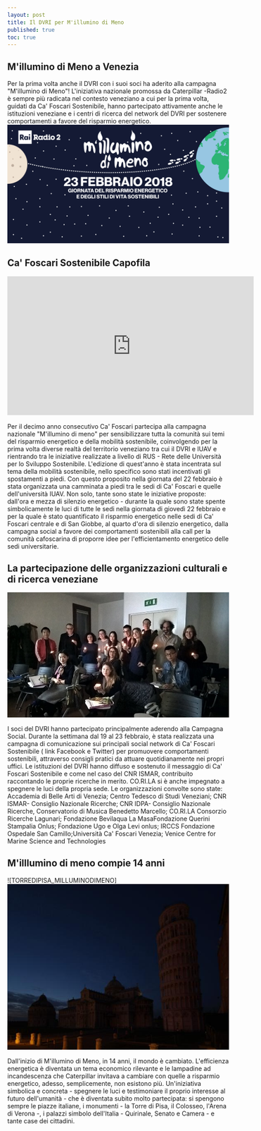 ```yaml
---
layout: post
title: Il DVRI per M'illumino di Meno
published: true
toc: true
---
```


## M'illumino di Meno a Venezia

Per la prima volta anche il DVRI con i suoi soci ha aderito alla campagna "M'illumino di Meno"! L'iniziativa nazionale promossa da Caterpillar -Radio2 è sempre più radicata nel contesto veneziano a cui per la prima volta, guidati da Ca' Foscari Sostenibile, hanno partecipato attivamente anche le istituzioni veneziane e i centri di ricerca del network del DVRI per sostenere comportamenti a favore del risparmio energetico. 
![BANNER MILLUMINODIMENO](../assets/posts/BANNER_MILLUMINODIMENO.jpg)


## Ca' Foscari Sostenibile Capofila

<iframe width="560" height="315" src="https://www.youtube.com/embed/8GGLi_rt6sw" frameborder="0" allow="autoplay; encrypted-media" allowfullscreen></iframe>

Per il decimo anno consecutivo Ca' Foscari partecipa alla campagna nazionale "M'illumino di meno" per sensibilizzare tutta la comunità sui temi del risparmio energetico e della mobilità sostenibile, coinvolgendo per la prima volta diverse realtà del territorio veneziano tra cui il DVRI e IUAV  e rientrando tra le iniziative realizzate a livello di RUS - Rete delle Università per lo Sviluppo Sostenibile. 
L'edizione di quest'anno è stata incentrata sul tema della mobilità sostenibile, nello specifico sono stati incentivati gli spostamenti a piedi. Con questo proposito nella giornata del 22 febbraio è stata organizzata una camminata a piedi tra le sedi di Ca' Foscari e quelle dell'università IUAV. Non solo, tante sono state le iniziative proposte: dall'ora e mezza di silenzio energetico - durante la quale sono state spente simbolicamente le luci di tutte le sedi nella giornata di giovedì 22 febbraio e per la quale è stato quantificato il risparmio energetico nelle sedi di Ca' Foscari centrale e di San Giobbe, al quarto d'ora di silenzio energetico, dalla campagna social a favore dei comportamenti sostenibili alla call per la comunità cafoscarina di proporre idee per l'efficientamento energetico delle sedi universitarie.   


## La partecipazione delle organizzazioni culturali e di ricerca veneziane
![MILLUMINODIMENO_CANDELE](../assets/posts/CANDELE_MILLUMINODIMENO.jpg)


I soci del DVRI hanno partecipato principalmente aderendo alla Campagna Social. Durante la settimana dal 19 al 23 febbraio, è stata realizzata una campagna di comunicazione sui principali social network di Ca' Foscari Sostenibile ( link Facebook e Twitter) per promuovere comportamenti sostenibili, attraverso consigli pratici da attuare quotidianamente nei propri uffici. Le istituzioni del DVRI hanno diffuso e sostenuto il messaggio di Ca' Foscari Sostenibile e come nel caso del CNR ISMAR, contribuito raccontando le proprie ricerche in merito. CO.RI.LA si è anche impegnato a spegnere le luci della propria sede. 
Le organizzazioni convolte sono state: Accademia di Belle Arti di Venezia; Centro Tedesco di Studi Veneziani; CNR ISMAR- Consiglio Nazionale Ricerche; CNR IDPA- Consiglio Nazionale Ricerche, Conservatorio di Musica Benedetto Marcello; CO.RI.LA Consorzio Ricerche Lagunari; Fondazione Bevilaqua La MasaFondazione Querini Stampalia Onlus; Fondazione Ugo e Olga Levi onlus; IRCCS Fondazione Ospedale San Camillo;Università Ca' Foscari Venezia; Venice Centre for Marine Science and Technologies

## M'illlumino di meno compie 14 anni 
![TORREDIPISA_MILLUMINODIMENO] ![MILLUMINODIMENO_CANDELE](../assets/posts/TORRE_DI_PISA.jpg)


Dall'inizio di M'illumino di Meno, in 14 anni, il mondo è cambiato. L'efficienza energetica è diventata un tema economico rilevante e le lampadine ad incandescenza che Caterpillar invitava a cambiare con quelle a risparmio energetico, adesso, semplicemente, non esistono più.
Un'iniziativa simbolica e concreta - spegnere le luci e testimoniare il proprio interesse al futuro dell'umanità - che è diventata subito molto partecipata: si spengono sempre le piazze italiane, i monumenti - la Torre di Pisa, il Colosseo, l'Arena di Verona -, i palazzi simbolo dell'Italia - Quirinale, Senato e Camera - e tante case dei cittadini.

